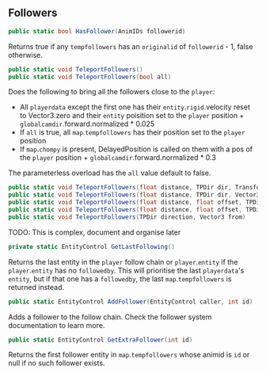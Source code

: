 
## Followers

```cs
public static bool HasFollower(AnimIDs followerid)
```
Returns true if any `tempfollowers` has an `originalid` of `followerid` - 1, false otherwise.

```cs
public static void TeleportFollowers()
public static void TeleportFollowers(bool all)
```
Does the following to bring all the followers close to the `player`:

- All `playerdata` except the first one has their `entity`.`rigid`.velocity reset to Vector3.zero and their `entity` poisition set to the `player` position + `globalcamdir`.forward.normalized * 0.025
- If `all` is true, all `map`.`tempfollowers` has their position set to the `player` position
- If `map`.`chompy` is present, DelayedPosition is called on them with a pos of the `player` position + `globalcamdir`.forward.normalized * 0.3

The parameterless overload has the `all` value default to false.

```cs
public static void TeleportFollowers(float distance, TPDir dir, Transform caller)
public static void TeleportFollowers(float distance, TPDir dir, Vector3 caller)
public static void TeleportFollowers(float distance, float offset, TPDir dir, Vector3 caller, bool alsoTPextras)
public static void TeleportFollowers(float distance, float offset, TPDir dir, Vector3 caller)
public static void TeleportFollowers(TPDir direction, Vector3 from)
```
TODO: This is complex, document and organise later

```cs
private static EntityControl GetLastFollowing()
```
Returns the last entity in the `player` follow chain or `player`.`entity` if the `player`.`entity` has no `followedby`. This will prioritise the last `playerdata`'s `entity`, but if that one has a `followedby`, the last `map`.`tempfollowers` is returned instead.

```cs
public static EntityControl AddFollower(EntityControl caller, int id)
```
Adds a follower to the follow chain. Check the follower system documentation to learn more.

```cs
public static EntityControl GetExtraFollower(int id)
```
Returns the first follower entity in `map`.`tempfollowers` whose animid is `id` or null if no such follower exists.
